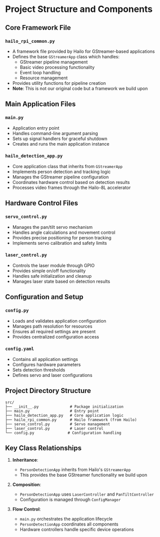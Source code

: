 # Project Structure and Components

## Core Framework File
### `hailo_rpi_common.py`
- A framework file provided by Hailo for GStreamer-based applications
- Defines the base `GStreamerApp` class which handles:
  - GStreamer pipeline management
  - Basic video processing functionality
  - Event loop handling
  - Resource management
- Provides utility functions for pipeline creation
- **Note**: This is not our original code but a framework we build upon

## Main Application Files
### `main.py`
- Application entry point
- Handles command-line argument parsing
- Sets up signal handlers for graceful shutdown
- Creates and runs the main application instance

### `hailo_detection_app.py`
- Core application class that inherits from `GStreamerApp`
- Implements person detection and tracking logic
- Manages the GStreamer pipeline configuration
- Coordinates hardware control based on detection results
- Processes video frames through the Hailo-8L accelerator

## Hardware Control Files
### `servo_control.py`
- Manages the pan/tilt servo mechanism
- Handles angle calculations and movement control
- Provides precise positioning for person tracking
- Implements servo calibration and safety limits

### `laser_control.py`
- Controls the laser module through GPIO
- Provides simple on/off functionality
- Handles safe initialization and cleanup
- Manages laser state based on detection results

## Configuration and Setup
### `config.py`
- Loads and validates application configuration
- Manages path resolution for resources
- Ensures all required settings are present
- Provides centralized configuration access

### `config.yaml`
- Contains all application settings
- Configures hardware parameters
- Sets detection thresholds
- Defines servo and laser configurations

## Project Directory Structure
```
src/
├── __init__.py              # Package initialization
├── main.py                  # Entry point
├── hailo_detection_app.py   # Core application logic
├── hailo_rpi_common.py      # Hailo framework (from Hailo)
├── servo_control.py         # Servo management
├── laser_control.py         # Laser control
└── config.py               # Configuration handling
```

## Key Class Relationships
1. **Inheritance**:
   - `PersonDetectionApp` inherits from Hailo's `GStreamerApp`
   - This provides the base GStreamer functionality we build upon

2. **Composition**:
   - `PersonDetectionApp` uses `LaserController` and `PanTiltController`
   - Configuration is managed through `ConfigManager`

3. **Flow Control**:
   - `main.py` orchestrates the application lifecycle
   - `PersonDetectionApp` coordinates all components
   - Hardware controllers handle specific device operations